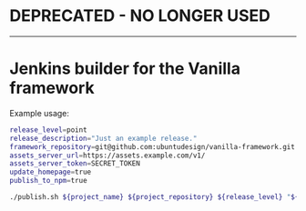 # DEPRECATED - NO LONGER USED

---

# Jenkins builder for the Vanilla framework

Example usage:

``` bash
release_level=point
release_description="Just an example release."
framework_repository=git@github.com:ubuntudesign/vanilla-framework.git
assets_server_url=https://assets.example.com/v1/
assets_server_token=SECRET_TOKEN
update_homepage=true
publish_to_npm=true

./publish.sh ${project_name} ${project_repository} ${release_level} "${release_description}" ${assets_server_url} ${assets_server_token} ${update_homepage} ${publish_to_npm}
```
